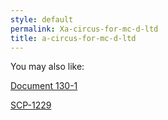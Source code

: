 ```yaml
---
style: default
permalink: Xa-circus-for-mc-d-ltd
title: a-circus-for-mc-d-ltd
---
```

You may also like:

[Document 130-1](http://scp-wiki.net/document-130-1)

[SCP-1229](http://scp-wiki.net/scp-1229)
